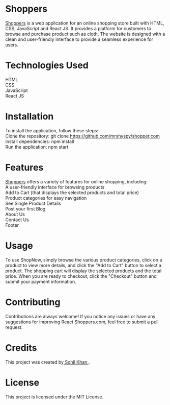 # Shoppers 
<a href="https://shopper-gules.vercel.app/">Shoppers</a> is a web application for an online shopping store built with HTML, CSS, JavaScript and React JS. It provides a platform for customers to browse and purchase product such as cloth. The website is designed with a clean and user-friendly interface to provide a seamless experience for users.  

# Technologies Used  
HTML  
CSS  
JavaScript  
React JS  

# Installation  
To install the application, follow these steps:  
Clone the repository: git clone https://github.com/mrshyspy/shopper.com  
Install dependencies: npm install  
Run the application: npm start


# Features  
<a href="https://shopper-gules.vercel.app/">Shoppers</a> offers a variety of features for online shopping, including:  
A user-friendly interface for browsing products  
Add to Cart (that displays the selected products and total price)   
Product categories for easy navigation  
See Single Product Details   
Post your first Blog   
About Us  
Contact Us  
Footer   


# Usage   
To use ShopNow, simply browse the various product categories, click on a product to view more details, and click the "Add to Cart" button to select a product. The shopping cart will display the selected products and the total price. When you are ready to checkout, click the "Checkout" button and submit your payment information.

# Contributing
Contributions are always welcome! If you notice any issues or have any suggestions for improving React Shoppers.com, feel free to submit a pull request.

# Credits
This project was created by<a href="https://www.linkedin.com/in/sohil-khan-dev/"> Sohil Khan </a>.

# License
This project is licensed under the MIT License.
